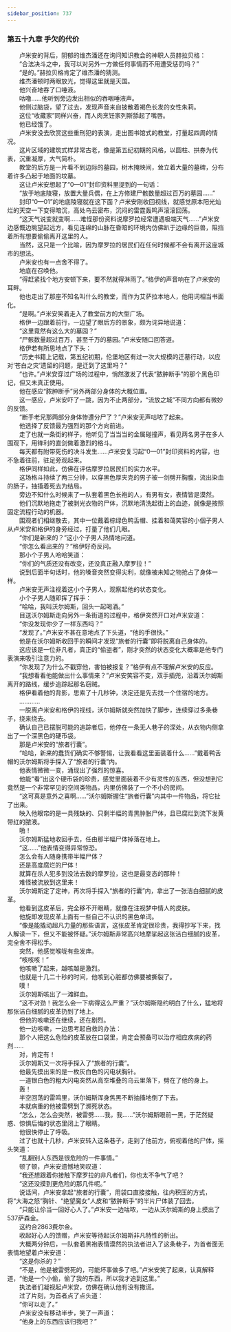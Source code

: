 ```yaml
---
sidebar_position: 737
---
```

### 第五十九章 手欠的代价  


　　卢米安的背后，阴郁的维杰潘还在询问知识教会的神职人员赫拉贝格：  
　　“合法决斗之中，我可以对另外一方做任何事情而不用遭受惩罚吗？”  
　　“是的。”赫拉贝格肯定了维杰潘的猜测。  
　　维杰潘顿时两眼放光，觉得这里就是天国。  
　　他兴奋地吞了口唾液。  
　　咕噜……他听到旁边发出相似的吞咽唾液声。  
　　他侧过脑袋，望了过去，发现声音来自披散着褐色长发的女性朱莉。  
　　这位“收藏家”同样兴奋，而人肉烹饪家列斯舔起了嘴唇。  
　　他已经饿了。  
　　卢米安没去欣赏这些重刑犯的表演，走出图书馆式的教堂，打量起四周的情况。  
　　这片区域的建筑式样非常古老，像是第五纪初期的风格，以圆柱、拱券为代表，沉重凝厚，大气简朴。  
　　教堂的后方是一片看不到边际的墓园，树木掩映间，耸立着大量的墓碑，分布着许多凸起于地面的坟墓。  
　　这让卢米安想起了“0—01”封印资料里提到的一句话：  
　　“放于地底陵寝，放置大量兵偶，在上方修建尸骸数量超过百万的墓园……”  
　　封印“0—01”的地底陵寝就在这下面？卢米安刚收回视线，就感觉原本阳光灿烂的天空一下变得暗沉，高处乌云密布，沉闷的雷霆轰鸣声滚滚回荡。  
　　“这天气说变就变啊……难怪那份资料说摩罗拉经常遭遇极端天气……”卢米安边感慨边眺望起远方，看见连绵的山脉在昏暗的环境内仿佛趴于边缘的巨兽，阻挡着所有想要偷偷离开这里的人。  
　　当然，这只是一个比喻，因为摩罗拉的居民们在任何时候都不会有离开这座城市的想法。  
　　卢米安也有一点舍不得了。  
　　地底在召唤他。  
　　“得赶紧找个地方安顿下来，要不然就得淋雨了。”格伊的声音响在了卢米安的耳畔。  
　　他也走出了那座不知名叫什么的教堂，而作为艾萨拉本地人，他用词相当书面化。  
　　“是啊。”卢米安笑着走入了教堂前方的大型广场。  
　　格伊一边跟着前行，一边望了眼后方的景象，颇为诧异地说道：  
　　“这里竟然有这么大的墓园？”  
　　“尸骸数量超过百万，甚至千万的墓园。”卢米安随口回答道。  
　　格伊若有所思地点了下头：  
　　“历史书籍上记载，第五纪初期，伦堡地区有过一次大规模的迁墓行动，以应对‘苍白之灾’遗留的问题，是迁到了这里吗？”  
　　“也许。”卢米安穿过广场的过程中，悄然激发了代表“脓肿断手”的那个黑色印记，但又未真正使用。  
　　他在感应“脓肿断手”另外两部分身体的大概位置。  
　　这一感应，卢米安吓了一跳，因为不止两部分，“流放之城”不同方向都有微妙的反馈。  
　　“断手老兄那两部分身体惨遭分尸了？”卢米安无声咕哝了起来。  
　　他选择了反馈最为强烈的那个方向前进。  
　　走了也就一条街的样子，他听见了当当当的金属碰撞声，看见两名男子在多人围观下，用锋利的直剑做着激烈的格斗。  
　　每天都有附带死伤的决斗发生……卢米安复习起“0—01”封印资料的内容，也不急着往前，驻足旁观起来。  
　　格伊同样如此，仿佛在评估摩罗拉居民们的实力水平。  
　　这场格斗持续了两三分钟，以穿黑色厚夹克的男子被一剑劈开胸腹，流出染血的肠子，抽搐着死去为结局。  
　　旁边不知什么时候来了一队套着黑色长袍的人，有男有女，表情皆是漠然。  
　　他们沉默地拖走了被剥光衣物的尸体，沉默地清洗起街上的血迹，就像是按照固定流程行动的机器。  
　　围观者们相继散去，其中一位戴着棕绿色鸭舌帽、挂着和蔼笑容的小個子男人从卢米安和格伊的身旁经过，打量了他们几眼。  
　　“你们是新来的？”这小个子男人热情地问道。  
　　“你怎么看出来的？”格伊好奇反问。  
　　那小个子男人哈哈笑道：  
　　“你们的气质还没有改变，还没真正融入摩罗拉！”  
　　说到后面半句话时，他的嗓音突然变得尖利，就像被未知之物抢占了身体一样。  
　　卢米安无声注视着这小个子男人，观察起他的状态变化。  
　　小个子男人随即挥了挥手：  
　　“哈哈，我叫沃尔姆斯，回头一起喝酒。”  
　　目送沃尔姆斯走向另外一条街道的过程中，格伊突然开口对卢米安道：  
　　“你没发现你少了一样东西吗？”  
　　“发现了。”卢米安不甚在意地点了下头道，“他的手很快。”  
　　他是在沃尔姆斯收回手的瞬间才发现“旅者的行囊”即将脱离自己身体的。  
　　这应该是一位非凡者，真正的“偷盗者”，刚才突然的状态变化大概率是他专门表演来吸引注意力的。  
　　“你发现了为什么不戳穿他，害怕被报复？”格伊有点不理解卢米安的反应。  
　　“我想看看他能做出什么事情来？”卢米安笑容不变，双手插兜，沿着沃尔姆斯离开的路线，缓步追踪起那名窃贼。  
　　格伊看着他的背影，思索了十几秒钟，决定还是先去找一个住宿的地方。  
　　…………  
　　一脱离卢米安和格伊的视线，沃尔姆斯就突然加快了脚步，连续穿过多条巷子，绕来绕去。  
　　确认自己已摆脱可能的追踪者后，他停在一条无人巷子的深处，从衣物内侧拿出了一个深黑色的硬币袋。  
　　那是卢米安的“旅者行囊”。  
　　“哈哈，新来的蠢货们确实不够警惕，让我看看这里面装着什么……”戴着鸭舌帽的沃尔姆斯将手探入了“旅者的行囊”内。  
　　他表情微微一变，涌现出了强烈的惊喜。  
　　他能“看”出这个硬币袋的珍贵，感觉里面装着不少有灵性的东西，但没想到它竟然是一个非常罕见的空间类物品，内里仿佛装了一个不小的房间。  
　　“这可真是意外之喜啊……”沃尔姆斯握住“旅者行囊”内其中一件物品，将它扯了出来。  
　　映入他眼帘的是一具残缺的、只剩半幅的青黑肿胀尸体，且已腐烂到流下发黄带红的脓液。  
　　啪！  
　　沃尔姆斯猛地收回手去，任由那半幅尸体掉落在地上。  
　　“这……”他表情变得异常惊恐。  
　　怎么会有人随身携带半幅尸体？  
　　还是高度腐烂的尸体！  
　　就算在杀人犯多到没法去数的摩罗拉，这也是最变态的那种！  
　　难怪被流放到这里来！  
　　沃尔姆斯定了定神，再次将手探入“旅者的行囊”内，拿出了一张洁白细腻的皮革。  
　　他看到这皮革后，完全移不开眼睛，就像在注视梦中情人的皮肤。  
　　他旋即发现皮革上面有一些自己不认识的黑色单词。  
　　“像是能撬动超凡力量的那些语言，这张皮革肯定很珍贵，我得抄写下来，找人解读一下，但又不能被怀疑。”沃尔姆斯非常高兴地摩挲起这张洁白细腻的皮革，完全舍不得松手。  
　　突然，他感觉喉咙有些发痒。  
　　“咳咳咳！”  
　　他咳嗽了起来，越咳越是激烈。  
　　也就是十几二十秒的时间，他咳到心脏都仿佛要被撕裂了。  
　　噗！  
　　沃尔姆斯咳出了一滩鲜血。  
　　“这不对劲！我怎么会一下病得这么严重？”沃尔姆斯隐约明白了什么，猛地将那张洁白细腻的皮革扔到了地上。  
　　但他的咳嗽还在继续，还在剧烈。  
　　他一边咳嗽，一边思考起自救的办法：  
　　那个人把这么危险的皮革放在口袋里，肯定会预备可以治疗相应疾病的药剂……  
　　对，肯定有！  
　　沃尔姆斯又一次将手探入了“旅者的行囊”。  
　　他最先摸出来的是一枚灰白色的闪电状胸针。  
　　一道银白色的粗大闪电突然从高空堆叠的乌云里落下，劈在了他的身上。  
　　轰！  
　　半空回荡的雷鸣里，沃尔姆斯浑身焦黑不断抽搐地倒了下去。  
　　本就病重的他被雷劈到了濒死状态。  
　　“怎么，怎么会突然，被雷劈……我，我……”沃尔姆斯眼前一黑，于茫然疑惑、惊惧后悔的状态里闭上了眼睛。  
　　他很快停止了呼吸。  
　　过了也就十几秒，卢米安转入这条巷子，走到了他前方，俯视着他的尸体，摇头笑道：  
　　“乱翻别人东西是很危险的一件事情。”  
　　顿了顿，卢米安遗憾地笑叹道：  
　　“我还想跟着你接触下摩罗拉的非凡者们，你也太不争气了吧？  
　　“这还没摸到更危险的那几件呢。”  
　　说话间，卢米安拿起“旅者的行囊”，用袋口直接接触，往内积压的方式，将“大海之怒”胸针、“绝望魔女”人皮和“脓肿断手”的半片尸体装了回去。  
　　“只能让伱当一回好心人了。”卢米安一边咕哝，一边从沃尔姆斯的身上摸出了537萨森金。  
　　这约合2863费尔金。  
　　收起好心人的馈赠，卢米安等待起沃尔姆斯非凡特性的析出。  
　　大概两分钟后，一队套着黑袍表情漠然的执法者进入了这条巷子，为首者面无表情地望着卢米安道：  
　　“这是你杀的？”  
　　“不是，他是被雷劈死的，可能坏事做多了吧。”卢米安笑了起来，认真解释道，“他是一个小偷，偷了我的东西，所以我才追到这里。”  
　　执法者们凝视起卢米安，仿佛在确认他有没有撒谎。  
　　过了片刻，为首者点了点头道：  
　　“你可以走了。”  
　　卢米安没有移动半步，笑了一声道：  
　　“他身上的东西应该归我吧？”  
